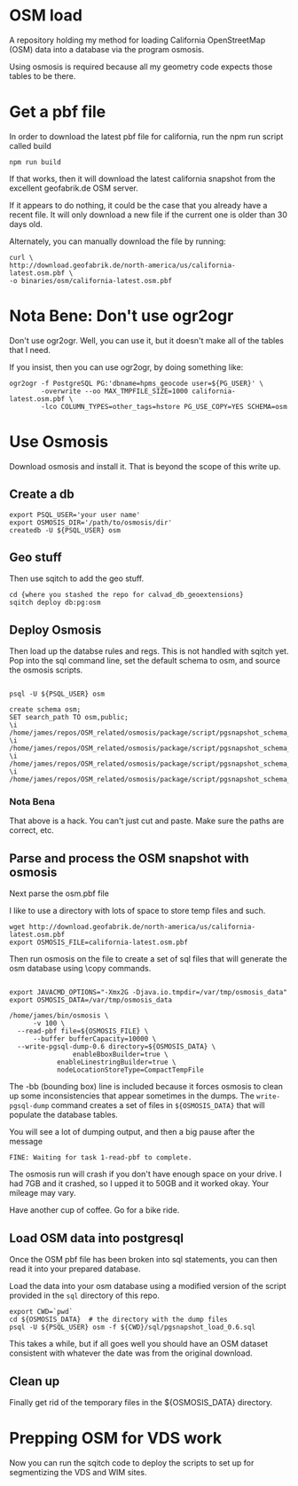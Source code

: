 # OSM load

A repository holding my method for loading California OpenStreetMap
(OSM) data into a database via the program osmosis.

Using osmosis is required because all my geometry code expects those
tables to be there.

# Get a pbf file

In order to download the latest pbf file for california, run the npm
run script called build

```
npm run build
```

If that works, then it will download the latest california snapshot
from the excellent geofabrik.de OSM server.

If it appears to do nothing, it could be the case that you already
have a recent file.  It will only download a new file if the current
one is older than 30 days old.

Alternately, you can manually download the file by running:

```
curl \
http://download.geofabrik.de/north-america/us/california-latest.osm.pbf \
-o binaries/osm/california-latest.osm.pbf
```

# Nota Bene: Don't use ogr2ogr

Don't use ogr2ogr.  Well, you can use it, but it doesn't make all of
the tables that I need.

If you insist, then you can use ogr2ogr, by doing something like:

```
ogr2ogr -f PostgreSQL PG:'dbname=hpms_geocode user=${PG_USER}' \
        -overwrite --oo MAX_TMPFILE_SIZE=1000 california-latest.osm.pbf \
        -lco COLUMN_TYPES=other_tags=hstore PG_USE_COPY=YES SCHEMA=osm
```

# Use Osmosis


Download osmosis and install it.  That is beyond the scope of this
write up.

## Create a db

```
export PSQL_USER='your user name'
export OSMOSIS_DIR='/path/to/osmosis/dir'
createdb -U ${PSQL_USER} osm
```

## Geo stuff

Then use sqitch to add the geo stuff.


```
cd {where you stashed the repo for calvad_db_geoextensions}
sqitch deploy db:pg:osm

```

## Deploy Osmosis

Then load up the databse rules and regs.  This is not handled with
sqitch yet.  Pop into the sql command line, set the default schema to
osm, and source the osmosis scripts.


```

psql -U ${PSQL_USER} osm

create schema osm;
SET search_path TO osm,public;
\i /home/james/repos/OSM_related/osmosis/package/script/pgsnapshot_schema_0.6.sql
\i /home/james/repos/OSM_related/osmosis/package/script/pgsnapshot_schema_0.6_action.sql
\i /home/james/repos/OSM_related/osmosis/package/script/pgsnapshot_schema_0.6_bbox.sql
\i /home/james/repos/OSM_related/osmosis/package/script/pgsnapshot_schema_0.6_linestring.sql
```

### Nota Bena

That above is a hack.  You can't just cut and paste.  Make sure the
paths are correct, etc.


## Parse and process the OSM snapshot with osmosis

Next parse the osm.pbf file

I like to use a directory with lots of space to store temp files and
such.

```
wget http://download.geofabrik.de/north-america/us/california-latest.osm.pbf
export OSMOSIS_FILE=california-latest.osm.pbf
```


Then run osmosis on the file to create a set of sql files that will
generate the osm database using \copy commands.


```

export JAVACMD_OPTIONS="-Xmx2G -Djava.io.tmpdir=/var/tmp/osmosis_data"
export OSMOSIS_DATA=/var/tmp/osmosis_data

/home/james/bin/osmosis \
      -v 100 \
  --read-pbf file=${OSMOSIS_FILE} \
      --buffer bufferCapacity=10000 \
  --write-pgsql-dump-0.6 directory=${OSMOSIS_DATA} \
  			    enableBboxBuilder=true \
 		    enableLinestringBuilder=true \
 		    nodeLocationStoreType=CompactTempFile
```

The -bb (bounding box) line is included because it forces osmosis to
clean up some inconsistencies that appear sometimes in the dumps.
The `write-pgsql-dump` command creates a set of files in
`${OSMOSIS_DATA}` that will populate the database tables.


You will see a lot of dumping output, and then a big pause after the
message

```
FINE: Waiting for task 1-read-pbf to complete.
```

The osmosis run will crash if you don't have enough space on your
drive.  I had 7GB and it crashed, so I upped it to 50GB and it worked
okay.  Your mileage may vary.

Have another cup of coffee.  Go for a bike ride.

## Load OSM data into postgresql

Once the OSM pbf file has been broken into sql statements, you can
then read it into your prepared database.

Load the data into your osm database using a modified version of the
script provided in the `sql` directory of this repo.

```
export CWD=`pwd`
cd ${OSMOSIS_DATA}  # the directory with the dump files
psql -U ${PSQL_USER} osm -f ${CWD}/sql/pgsnapshot_load_0.6.sql
```

This takes a while, but if all goes well you should have an OSM dataset
consistent with whatever the date was from the original download.

## Clean up

Finally get rid of the temporary files in the ${OSMOSIS_DATA}
directory.

# Prepping OSM for VDS work

Now you can run the sqitch code to deploy the scripts to set up for
segmentizing the VDS and WIM sites.
